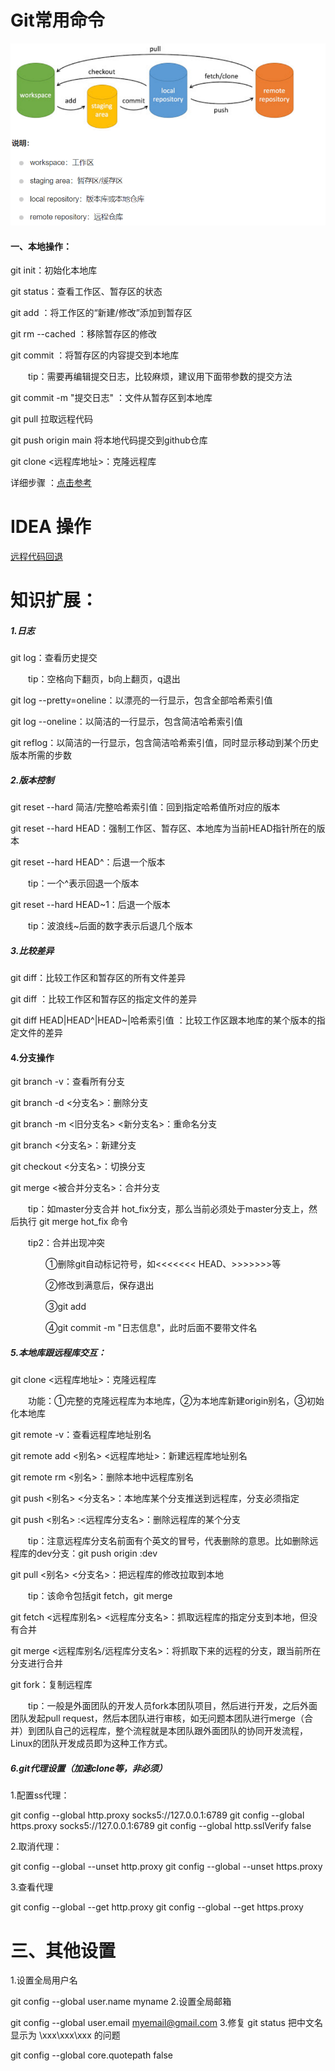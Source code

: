 # Git常用命令

![git流程图](https://github.com/ZhouFengXun/GitTest/blob/main/git%E6%B5%81%E7%A8%8B%E5%9B%BE.png)

#### 一、本地操作：

git init：初始化本地库

git status：查看工作区、暂存区的状态

git add <file name>：将工作区的“新建/修改”添加到暂存区

git rm --cached <file name>：移除暂存区的修改

git commit <file name>：将暂存区的内容提交到本地库

　　tip：需要再编辑提交日志，比较麻烦，建议用下面带参数的提交方法

git commit -m "提交日志" <file name>：文件从暂存区到本地库

git pull    拉取远程代码

git push origin main  将本地代码提交到github仓库

git clone <远程库地址>：克隆远程库

详细步骤 ：[点击参考](https://blog.csdn.net/weixin_45627031/article/details/107290267)  

 
# IDEA 操作

[远程代码回退](https://blog.csdn.net/weixin_45627031/article/details/123796115?spm=1001.2014.3001.5501)



# 知识扩展：

##### 1.日志

git log：查看历史提交

　　tip：空格向下翻页，b向上翻页，q退出

git log --pretty=oneline：以漂亮的一行显示，包含全部哈希索引值

git log --oneline：以简洁的一行显示，包含简洁哈希索引值

git reflog：以简洁的一行显示，包含简洁哈希索引值，同时显示移动到某个历史版本所需的步数


##### 2.版本控制

git reset --hard 简洁/完整哈希索引值：回到指定哈希值所对应的版本

git reset --hard HEAD：强制工作区、暂存区、本地库为当前HEAD指针所在的版本

git reset --hard HEAD^：后退一个版本　　

　　tip：一个^表示回退一个版本

git reset --hard HEAD~1：后退一个版本

　　tip：波浪线~后面的数字表示后退几个版本

##### 3.比较差异

git diff：比较工作区和暂存区的所有文件差异

git diff <file name>：比较工作区和暂存区的指定文件的差异

git diff HEAD|HEAD^|HEAD~|哈希索引值 <file name>：比较工作区跟本地库的某个版本的指定文件的差异

#### 4.分支操作

git branch -v：查看所有分支

git branch -d <分支名>：删除分支

git branch -m <旧分支名> <新分支名>：重命名分支

git branch <分支名>：新建分支

git checkout <分支名>：切换分支

git merge <被合并分支名>：合并分支

　　tip：如master分支合并 hot_fix分支，那么当前必须处于master分支上，然后执行 git merge hot_fix 命令

　　tip2：合并出现冲突

　　　　①删除git自动标记符号，如<<<<<<< HEAD、>>>>>>>等

　　　　②修改到满意后，保存退出

　　　　③git add <file name>

　　　　④git commit -m "日志信息"，此时后面不要带文件名

##### 5.本地库跟远程库交互：

git clone <远程库地址>：克隆远程库

　　功能：①完整的克隆远程库为本地库，②为本地库新建origin别名，③初始化本地库

git remote -v：查看远程库地址别名

git remote add <别名> <远程库地址>：新建远程库地址别名

git remote rm <别名>：删除本地中远程库别名

git push <别名> <分支名>：本地库某个分支推送到远程库，分支必须指定

git push <别名> :<远程库分支名>：删除远程库的某个分支

　　tip：注意远程库分支名前面有个英文的冒号，代表删除的意思。比如删除远程库的dev分支：git push origin :dev

git pull <别名> <分支名>：把远程库的修改拉取到本地

　　tip：该命令包括git fetch，git merge

git fetch <远程库别名> <远程库分支名>：抓取远程库的指定分支到本地，但没有合并

git merge <远程库别名/远程库分支名>：将抓取下来的远程的分支，跟当前所在分支进行合并

git fork：复制远程库

　　tip：一般是外面团队的开发人员fork本团队项目，然后进行开发，之后外面团队发起pull request，然后本团队进行审核，如无问题本团队进行merge（合并）到团队自己的远程库，整个流程就是本团队跟外面团队的协同开发流程，Linux的团队开发成员即为这种工作方式。

##### 6.git代理设置（加速clone等，非必须）

1.配置ss代理：

git config --global http.proxy socks5://127.0.0.1:6789
git config --global https.proxy socks5://127.0.0.1:6789
git config --global http.sslVerify false

2.取消代理：

git config --global --unset http.proxy 
git config --global --unset https.proxy

3.查看代理

git config --global --get http.proxy
git config --global --get https.proxy
 
# 三、其他设置

1.设置全局用户名

git config --global user.name myname
2.设置全局邮箱

git config --global user.email myemail@gmail.com
3.修复 git status 把中文名显示为 \xxx\xxx\xxx 的问题

git config --global core.quotepath false

